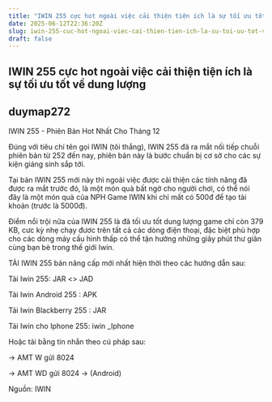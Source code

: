 ```yaml
---
title: "IWIN 255 cực hot ngoài việc cải thiện tiện ích là sự tối ưu tốt về dung lượng"
date: 2025-06-12T22:36:20Z
slug: iwin-255-cuc-hot-ngoai-viec-cai-thien-tien-ich-la-su-toi-uu-tot-ve-dung-luong
draft: false
---
```


## IWIN 255 cực hot ngoài việc cải thiện tiện ích là sự tối ưu tốt về dung lượng

## duymap272

IWIN 255 - Phiên Bản Hot Nhất Cho Tháng 12
 
Đúng với tiêu chí tên gọi IWIN (tôi thắng), IWIN 255 đã ra mắt nối tiếp chuỗi phiên bản từ 252 đến nay, phiên bản này là bước chuẩn bị cơ sở cho các sự kiện giáng sinh sắp tới.
 
Tại bản IWIN 255 mới này thì ngoài việc được cải thiện các tính năng đã được ra mắt trước đó, là một món quà bất ngờ cho người chơi, có thể nói đây là một món quà của NPH Game IWIN khi chỉ mất có 500đ để tạo tài khoản (trước là 5000đ).
 
Điểm nổi trội nữa của IWIN 255 là đã tối ưu tốt dung lượng game chỉ còn 379 KB, cưc kỳ nhẹ chạy đươc trên tất cả các dòng điện thoại, đặc biệt phù hợp cho các dòng máy cấu hình thấp có thể tận hưởng những giây phút thư giãn cùng bạn bè trong thế giới Iwin.
 
TẢI IWIN 255 bản nâng cấp mới nhất hiện thời theo các hướng dẫn sau:
 
Tải Iwin 255:  JAR  <>  JAD
 
Tải Iwin Android 255 : APK
 
Tải Iwin Blackberry 255 : JAR
 
Tải Iwin cho Iphone 255: iwin _Iphone
 
Hoặc tải bằng tin nhắn theo cú pháp sau:
 
-> AMT W gửi 8024
 
-> AMT  WD gửi 8024 -> (Android)
 
Nguồn: IWIN